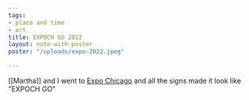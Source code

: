 ```yaml
---
tags:
- place and time
- art
title: EXPOCH GO 2022
layout: note-with-poster
poster: "/uploads/expo-2022.jpeg"

---
```

[[Martha]] and I went to [Expo Chicago](https://www.expochicago.com) and all the signs made it look like "EXPOCH GO"
